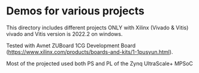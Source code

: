 # Demos for various projects

 This directory includes different projects ONLY with Xilinx (Vivado & Vitis) vivado and Vitis version is 2022.2 on windows.
 
 Tested with Avnet ZUBoard 1CG Development Board (https://www.xilinx.com/products/boards-and-kits/1-1pusyun.html).
 
 Most of the projected used both PS and PL of the Zynq UltraScale+ MPSoC
